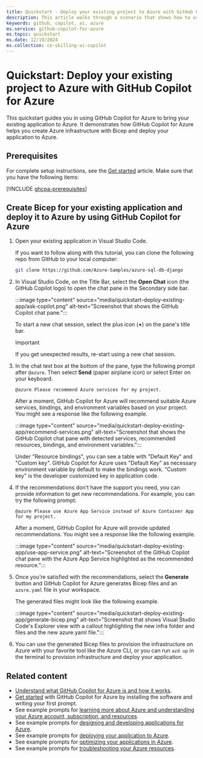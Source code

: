 ```yaml
---
title: Quickstart - Deploy your existing project to Azure with GitHub Copilot for Azure
description: This article walks through a scenario that shows how to use GitHub Copilot for Azure to ask for recommended services and generate the necessary Bicep files to deploy the existing application to Azure using those recommendations.
keywords: github, copilot, ai, azure
ms.service: github-copilot-for-azure
ms.topic: quickstart
ms.date: 12/19/2024
ms.collection: ce-skilling-ai-copilot
---
```


# Quickstart: Deploy your existing project to Azure with GitHub Copilot for Azure 

This quickstart guides you in using GitHub Copilot for Azure to bring your existing application to Azure. It demonstrates how GitHub Copilot for Azure helps you create Azure infrastructure with Bicep and deploy your application to Azure. 

 
## Prerequisites 

For complete setup instructions, see the [Get started](get-started.md) article. Make sure that you have the following items: 

[!INCLUDE [ghcpa-prerequisites](includes/prerequisites.md)] 


## Create Bicep for your existing application and deploy it to Azure by using GitHub Copilot for Azure 

1. Open your existing application in Visual Studio Code.

   If you want to follow along with this tutorial, you can clone the following repo from GitHub to your local computer:

   ```bash
   git clone https://github.com/Azure-Samples/azure-sql-db-django
   ```

1. In Visual Studio Code, on the Title Bar, select the **Open Chat** icon (the GitHub Copilot logo) to open the chat pane in the Secondary side bar. 

   :::image type="content" source="media/quickstart-deploy-existing-app/ask-copilot.png" alt-text="Screenshot that shows the GitHub Copilot chat pane.":::

   To start a new chat session, select the plus icon (**+**) on the pane's title bar.

   >[!IMPORTANT]
   > If you get unexpected results, re-start using a new chat session.

1. In the chat text box at the bottom of the pane, type the following prompt after `@azure`. Then select **Send** (paper airplane icon) or select Enter on your keyboard.

   ```prompt
   @azure Please recommend Azure services for my project.
   ```

   After a moment, GitHub Copilot for Azure will recommend suitable Azure services, bindings, and environment variables based on your project. You might see a response like the following example.

   :::image type="content" source="media/quickstart-deploy-existing-app/recommend-services.png" alt-text="Screenshot that shows the GitHub Copilot chat pane with detected services, recommended resources, bindings, and environment variables.":::

   Under "Resource bindings", you can see a table with "Default Key" and "Custom key". GitHub Copilot for Azure	uses "Default Key" as necessary environment variable by default to make the bindings work. "Custom key" is the developer customized key in application code.

1. If the recommendations don’t have the support you need, you can provide information to get new recommendations. For example, you can try the following prompt:

   ```prompt
   @azure Please use Azure App Service instead of Azure Container App for my project.
   ```

   After a moment, GitHub Copilot for Azure will provide updated recommendations. You might see a response like the following example.

   :::image type="content" source="media/quickstart-deploy-existing-app/use-app-service.png" alt-text="Screenshot of the GitHub Copilot chat pane with the Azure App Service highlighted as the recommended resource.":::

 
1. Once you’re satisfied with the recommendations, select the **Generate** button and GitHub Copilot for Azure generates Bicep files and an `azure.yaml` file in your workspace.

   The generated files might look like the following example.

   :::image type="content" source="media/quickstart-deploy-existing-app/generate-bicep.png" alt-text="Screenshot that shows Visual Studio Code's Explorer view with a callout highlighting the new infra folder and files and the new azure.yaml file.":::
 
1. You can use the generated Bicep files to provision the infrastructure on Azure with your favorite tool like the Azure CLI, or you can run `azd up` in the terminal to provision infrastructure and deploy your application.

## Related content

- [Understand what GitHub Copilot for Azure is and how it works](introduction.md).
- [Get started](get-started.md) with GitHub Copilot for Azure by installing the software and writing your first prompt.
- See example prompts for [learning more about Azure and understanding your Azure account, subscription, and resources](learn-examples.md).
- See example prompts for [designing and developing applications for Azure](design-develop-examples.md).
- See example prompts for [deploying your application to Azure](deploy-examples.md).
- See example prompts for [optimizing your applications in Azure](optimize-examples.md).
- See example prompts for [troubleshooting your Azure resources](troubleshoot-examples.md).
